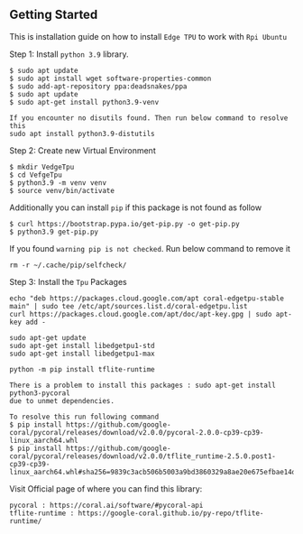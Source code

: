 ## Getting Started

This is installation guide on how to install `Edge TPU` to work with `Rpi Ubuntu`

Step 1: Install `python 3.9` library.
```
$ sudo apt update 
$ sudo apt install wget software-properties-common
$ sudo add-apt-repository ppa:deadsnakes/ppa
$ sudo apt update 
$ sudo apt-get install python3.9-venv

If you encounter no disutils found. Then run below command to resolve this
sudo apt install python3.9-distutils
```

Step 2: Create new Virtual Environment
```
$ mkdir VedgeTpu
$ cd VefgeTpu
$ python3.9 -m venv venv
$ source venv/bin/activate
```
Additionally you can install `pip` if this package is not found as follow
```
$ curl https://bootstrap.pypa.io/get-pip.py -o get-pip.py
$ python3.9 get-pip.py
```

If you found `warning pip is not checked`. Run below command to remove it
```
rm -r ~/.cache/pip/selfcheck/
```

Step 3: Install the `Tpu` Packages
```
echo "deb https://packages.cloud.google.com/apt coral-edgetpu-stable main" | sudo tee /etc/apt/sources.list.d/coral-edgetpu.list
curl https://packages.cloud.google.com/apt/doc/apt-key.gpg | sudo apt-key add -

sudo apt-get update
sudo apt-get install libedgetpu1-std
sudo apt-get install libedgetpu1-max

python -m pip install tflite-runtime

There is a problem to install this packages : sudo apt-get install python3-pycoral
due to unmet dependencies.

To resolve this run following command
$ pip install https://github.com/google-coral/pycoral/releases/download/v2.0.0/pycoral-2.0.0-cp39-cp39-linux_aarch64.whl
$ pip install https://github.com/google-coral/pycoral/releases/download/v2.0.0/tflite_runtime-2.5.0.post1-cp39-cp39-linux_aarch64.whl#sha256=9839c3acb506b5003a9bd3860329a8ae20e675efbae14dbea02659b0054f42c6
```

Visit Official page of where you can find this library:
```
pycoral : https://coral.ai/software/#pycoral-api
tflite-runtime : https://google-coral.github.io/py-repo/tflite-runtime/
```

